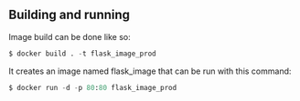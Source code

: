 ## Building and running
Image build can be done like so:
```python
$ docker build . -t flask_image_prod
```

It creates an image named flask_image that can be run with this command:

```python
$ docker run -d -p 80:80 flask_image_prod
```

